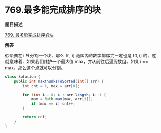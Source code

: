 # 769.最多能完成排序的块

**题目描述**

[769. 最多能完成排序的块](https://leetcode-cn.com/problems/max-chunks-to-make-sorted/)

**解答**

假设要在 i 处分割一个块，那么 [0, i] 范围内的数字排序完一定也是 [0, i] 的。这就意味着，如果我们维护一个最大值 max，并从前往后遍历数组，如果 i == max，那么这个点就可以分割。

```java
class Solution {
    public int maxChunksToSorted(int[] arr) {
        int cnt = 0, max = arr[0];

        for (int i = 0; i < arr.length; i++) {
            max = Math.max(max, arr[i]);
            if (max == i) cnt++;
        }

        return cnt;
    }
}
```